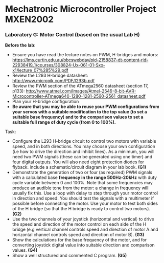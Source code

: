 # Mechatronic Microcontroller Project MXEN2002

### Laboratory G: Motor Control (based on the usual Lab H)

**Before the lab**:
- Ensure you have read the lecture notes on PWM, H-bridges and motors: https://lms.curtin.edu.au/bbcswebdav/pid-2158837-dt-content-rid-22938419_1/courses/308824-Ux-061-01-Sxx-x1/lecture_07%285%29.pdf
- Review the L293 H-bridge datasheet: http://www.micropik.com/PDF/l293b.pdf
- Review the PWM section of the ATmega2560 datasheet (section 17, p133): http://www.atmel.com/Images/Atmel-2549-8-bit-AVR-Microcontroller-ATmega640-1280-1281-2560-2561_datasheet.pdf
- Plan your H-bridge configuration
- **Be aware that you may be able to reuse your PWM configurations from your servos with a suitable modification to the top value (to set a suitable base frequency) and to the comparison values to set a suitable full range of duty cycle (from 0 to 100%).**

Task:
- Configure the L293 H-bridge circuit to control two motors with variable speed, and in both directions. You may choose your own configuration (i.e how to drive the direction and inhibit lines). As a minimum, you will need two PWM signals (these can be generated using one timer) and four digital outputs. You will also need eight protection diodes for flyback. Include a schematic/circuit diagram in your lab book. **(G1)**
- Demonstrate the generation of two or four (as required) PWM signals with a calculated base **frequency in the range 500Hz-20kHz** with duty cycle variable between 0 and 100%. Note that some frequencies may produce an audible tone from the motor: a change in frequency will usually fix this. Use a loop with delay to step through your motor control in direction and speed. You should test the signals with a multimeter if possible before connecting the motor. Use your motor to test both sides of the H bridge (so that the H bridge is ready to control two motors). **(G2)**
- Use the two channels of your joystick (horizontal and vertical) to drive the speed and direction of the motor control on each side of the H bridge (e.g vertical channel controls speed and direction of motor A and horizontal channel controls speed and direction of motor B). **(G3)**
- Show the calculations for the base frequency of the motor, and for converting joystick digital value into suitable direction and comparison values. **(G4)**
- Show a well structured and commented C program. **(G5)**


